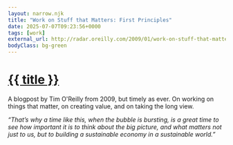 ```yaml
---
layout: narrow.njk
title: "Work on Stuff that Matters: First Principles"
date: 2025-07-07T09:23:56+0000
tags: [work]
external_url: http://radar.oreilly.com/2009/01/work-on-stuff-that-matters-fir.html?ref=daniel.pizza
bodyClass: bg-green
---
```


<h1><a href="{{ external_url }}">{{ title }}</a></h1>

A blogpost by Tim O'Reilly from 2009, but timely as ever. On working on things that matter, on creating value, and on taking the long view.

_“That’s why a time like this, when the bubble is bursting, is a great time to see how important it is to think about the big picture, and what matters not just to us, but to building a sustainable economy in a sustainable world.”_ 